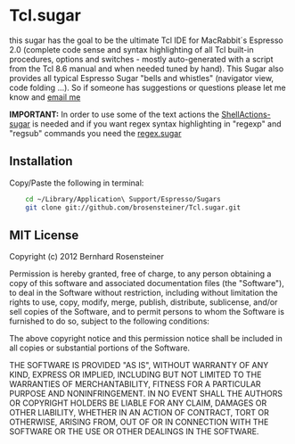 # Tcl.sugar

this sugar has the goal to be the ultimate Tcl IDE for MacRabbit´s Espresso 2.0 (complete code sense and syntax highlighting of all Tcl built-in procedures, options and switches - mostly  auto-generated with a script from the Tcl 8.6 manual and when needed tuned by hand). This Sugar also provides all typical Espresso Sugar "bells and whistles" (navigator view, code folding ...). So if someone has suggestions or questions please let me know and [email me](mailto:brosensteiner@gmail.com)

**IMPORTANT:** In order to use some of the text actions the [ShellActions-sugar](https://github.com/onecrayon/ShellActions-sugar) is needed
and if you want regex syntax highlighting in "regexp" and "regsub" commands you need the [regex.sugar](https://github.com/elliottcable/regex.sugar)

## Installation

Copy/Paste the following in terminal:

```bash
    cd ~/Library/Application\ Support/Espresso/Sugars
    git clone git://github.com/brosensteiner/Tcl.sugar.git
```

## MIT License

Copyright (c) 2012 Bernhard Rosensteiner

Permission is hereby granted, free of charge, to any person obtaining a copy of this software and associated documentation files (the "Software"), to deal in the Software without restriction, including without limitation the rights to use, copy, modify, merge, publish, distribute, sublicense, and/or sell copies of the Software, and to permit persons to whom the Software is furnished to do so, subject to the following conditions:

The above copyright notice and this permission notice shall be included in all copies or substantial portions of the Software.

THE SOFTWARE IS PROVIDED "AS IS", WITHOUT WARRANTY OF ANY KIND, EXPRESS OR IMPLIED, INCLUDING BUT NOT LIMITED TO THE WARRANTIES OF MERCHANTABILITY, FITNESS FOR A PARTICULAR PURPOSE AND NONINFRINGEMENT. IN NO EVENT SHALL THE AUTHORS OR COPYRIGHT HOLDERS BE LIABLE FOR ANY CLAIM, DAMAGES OR OTHER LIABILITY, WHETHER IN AN ACTION OF CONTRACT, TORT OR OTHERWISE, ARISING FROM, OUT OF OR IN CONNECTION WITH THE SOFTWARE OR THE USE OR OTHER DEALINGS IN THE SOFTWARE.


